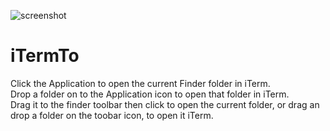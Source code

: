 ![screenshot](https://github.com/rc1/iTermTo/raw/master/screenshot.png)

# iTermTo

Click the Application to open the current Finder folder in iTerm.  
Drop a folder on to the Application icon to open that folder in iTerm.  
Drag it to the finder toolbar then click to open the current folder, or drag an drop a folder on the toobar icon, to open it iTerm.  